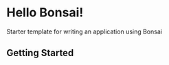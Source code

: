 # Hello Bonsai!

Starter template for writing an application using Bonsai

## Getting Started


<!--
TODO(victor) 
* Ensure Docker images gets open-sourced.
* Get the Bonsai contracts open-sourced and import IBonsaiProxy from them.
-->
